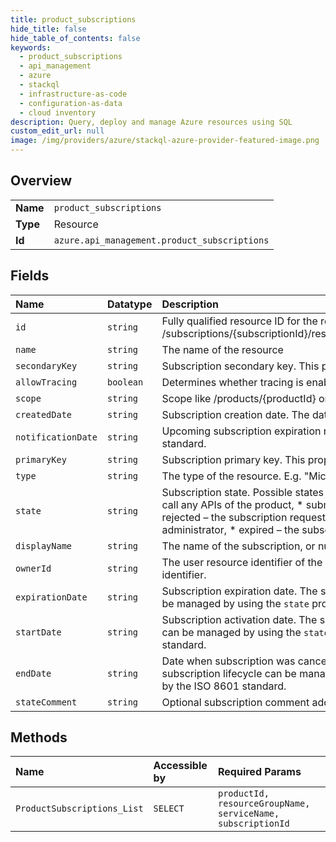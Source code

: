 ```yaml
---
title: product_subscriptions
hide_title: false
hide_table_of_contents: false
keywords:
  - product_subscriptions
  - api_management
  - azure    
  - stackql
  - infrastructure-as-code
  - configuration-as-data
  - cloud inventory
description: Query, deploy and manage Azure resources using SQL
custom_edit_url: null
image: /img/providers/azure/stackql-azure-provider-featured-image.png
---
```

  
    

## Overview
<table><tbody>
<tr><td><b>Name</b></td><td><code>product_subscriptions</code></td></tr>
<tr><td><b>Type</b></td><td>Resource</td></tr>
<tr><td><b>Id</b></td><td><code>azure.api_management.product_subscriptions</code></td></tr>
</tbody></table>

## Fields
| Name | Datatype | Description |
|:-----|:---------|:------------|
| `id` | `string` | Fully qualified resource ID for the resource. Ex - /subscriptions/{subscriptionId}/resourceGroups/{resourceGroupName}/providers/{resourceProviderNamespace}/{resourceType}/{resourceName} |
| `name` | `string` | The name of the resource |
| `secondaryKey` | `string` | Subscription secondary key. This property will not be filled on 'GET' operations! Use '/listSecrets' POST request to get the value. |
| `allowTracing` | `boolean` | Determines whether tracing is enabled |
| `scope` | `string` | Scope like /products/{productId} or /apis or /apis/{apiId}. |
| `createdDate` | `string` | Subscription creation date. The date conforms to the following format: `yyyy-MM-ddTHH:mm:ssZ` as specified by the ISO 8601 standard.<br /> |
| `notificationDate` | `string` | Upcoming subscription expiration notification date. The date conforms to the following format: `yyyy-MM-ddTHH:mm:ssZ` as specified by the ISO 8601 standard.<br /> |
| `primaryKey` | `string` | Subscription primary key. This property will not be filled on 'GET' operations! Use '/listSecrets' POST request to get the value. |
| `type` | `string` | The type of the resource. E.g. "Microsoft.Compute/virtualMachines" or "Microsoft.Storage/storageAccounts" |
| `state` | `string` | Subscription state. Possible states are * active – the subscription is active, * suspended – the subscription is blocked, and the subscriber cannot call any APIs of the product, * submitted – the subscription request has been made by the developer, but has not yet been approved or rejected, * rejected – the subscription request has been denied by an administrator, * cancelled – the subscription has been cancelled by the developer or administrator, * expired – the subscription reached its expiration date and was deactivated. |
| `displayName` | `string` | The name of the subscription, or null if the subscription has no name. |
| `ownerId` | `string` | The user resource identifier of the subscription owner. The value is a valid relative URL in the format of /users/{userId} where {userId} is a user identifier. |
| `expirationDate` | `string` | Subscription expiration date. The setting is for audit purposes only and the subscription is not automatically expired. The subscription lifecycle can be managed by using the `state` property. The date conforms to the following format: `yyyy-MM-ddTHH:mm:ssZ` as specified by the ISO 8601 standard.<br /> |
| `startDate` | `string` | Subscription activation date. The setting is for audit purposes only and the subscription is not automatically activated. The subscription lifecycle can be managed by using the `state` property. The date conforms to the following format: `yyyy-MM-ddTHH:mm:ssZ` as specified by the ISO 8601 standard.<br /> |
| `endDate` | `string` | Date when subscription was cancelled or expired. The setting is for audit purposes only and the subscription is not automatically cancelled. The subscription lifecycle can be managed by using the `state` property. The date conforms to the following format: `yyyy-MM-ddTHH:mm:ssZ` as specified by the ISO 8601 standard.<br /> |
| `stateComment` | `string` | Optional subscription comment added by an administrator when the state is changed to the 'rejected'. |
## Methods
| Name | Accessible by | Required Params |
|:-----|:--------------|:----------------|
| `ProductSubscriptions_List` | `SELECT` | `productId, resourceGroupName, serviceName, subscriptionId` |
